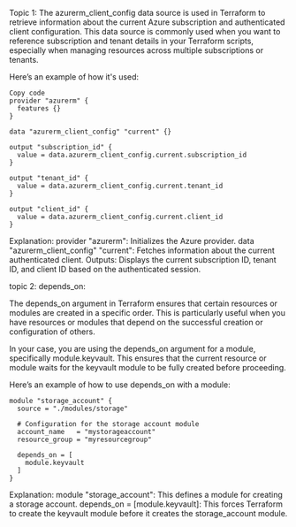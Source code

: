 Topic 1:
The azurerm_client_config data source is used in Terraform to retrieve information about the current Azure subscription and authenticated client configuration. This data source is commonly used when you want to reference subscription and tenant details in your Terraform scripts, especially when managing resources across multiple subscriptions or tenants.

Here’s an example of how it's used:

```
Copy code
provider "azurerm" {
  features {}
}

data "azurerm_client_config" "current" {}

output "subscription_id" {
  value = data.azurerm_client_config.current.subscription_id
}

output "tenant_id" {
  value = data.azurerm_client_config.current.tenant_id
}

output "client_id" {
  value = data.azurerm_client_config.current.client_id
}
```
Explanation:
provider "azurerm": Initializes the Azure provider.
data "azurerm_client_config" "current": Fetches information about the current authenticated client.
Outputs: Displays the current subscription ID, tenant ID, and client ID based on the authenticated session.

topic 2:
depends_on:

The depends_on argument in Terraform ensures that certain resources or modules are created in a specific order. This is particularly useful when you have resources or modules that depend on the successful creation or configuration of others.

In your case, you are using the depends_on argument for a module, specifically module.keyvault. This ensures that the current resource or module waits for the keyvault module to be fully created before proceeding.

Here’s an example of how to use depends_on with a module:

```
module "storage_account" {
  source = "./modules/storage"

  # Configuration for the storage account module
  account_name   = "mystorageaccount"
  resource_group = "myresourcegroup"

  depends_on = [
    module.keyvault
  ]
}
```
Explanation:
module "storage_account": This defines a module for creating a storage account.
depends_on = [module.keyvault]: This forces Terraform to create the keyvault module before it creates the storage_account module.
